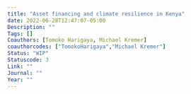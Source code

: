 ```yaml
---
title: "Asset financing and climate resilience in Kenya"
date: 2022-06-28T12:47:07-05:00
Description: ""
Tags: []
Coauthors: [Tomoko Harigaya, Michael Kremer]
coauthorcodes: ["TomokoHarigaya","Michael Kremer"]
Status: "WIP"
Statuscode: 3
Link: ""
Journal: ""
Year: ""
---
```

